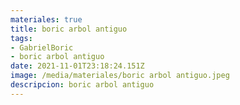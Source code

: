 ```yaml
---
materiales: true
title: boric arbol antiguo
tags:
- GabrielBoric
- boric arbol antiguo
date: 2021-11-01T23:18:24.151Z
image: /media/materiales/boric arbol antiguo.jpeg
descripcion: boric arbol antiguo
---
```

